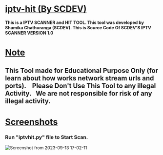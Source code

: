 # <ins>iptv-hit (By SCDEV)</ins>
**This is a IPTV SCANNER and HIT TOOL.  This tool was developed by Shamika Chathuranga (SCDEV).
This is Source Code Of SCDEV'S IPTV SCANNER VERSION 1.0**



# <ins>Note</ins>

    
## This Tool made for Educational Purpose Only (for learn about how works network stream urls and ports). $~~$ Please Don't Use This Tool to any illegal Activity. &nbsp; We are not responsible for risk of any illegal activity.
    



# <ins>Screenshots</ins>

### Run "iptvhit.py" file to Start Scan.

![Screenshot from 2023-09-13 17-02-11](https://github.com/Shamika-Chathuranga/iptv-hit/assets/106855835/0f7f7153-b33c-4de1-ad48-dff3f7199fe9)
